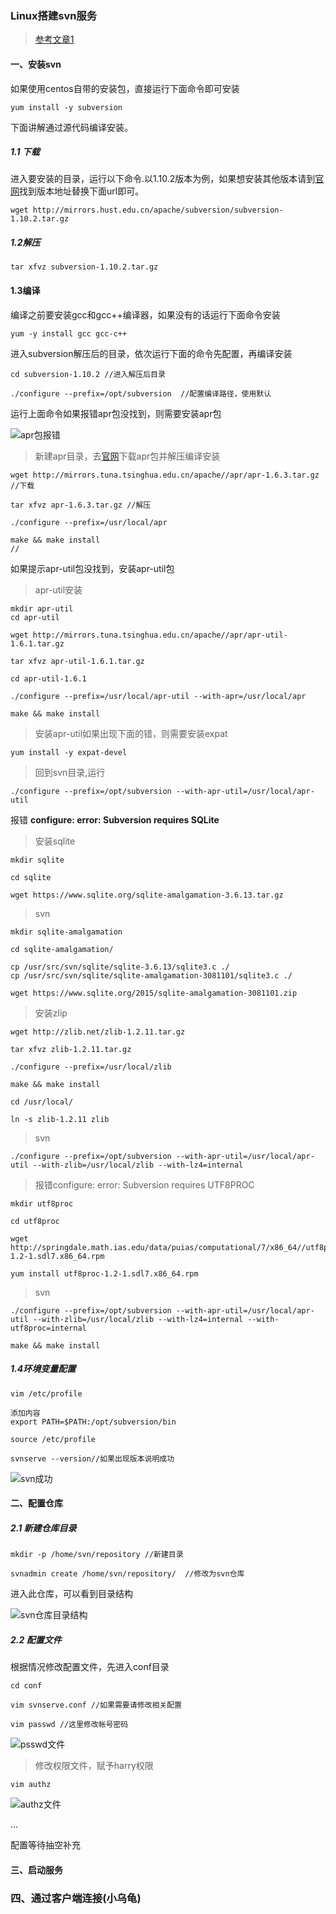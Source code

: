 ### Linux搭建svn服务

>[参考文章1](http://www.linuxfromscratch.org/blfs/view/svn/general/subversion.html)


#### 一、安装svn 

如果使用centos自带的安装包，直接运行下面命令即可安装

```
yum install -y subversion
```
 
下面讲解通过源代码编译安装。

##### 1.1 下载
进入要安装的目录，运行以下命令.以1.10.2版本为例，如果想安装其他版本请到[官网](http://subversion.apache.org/download/)找到版本地址替换下面url即可。

```
wget http://mirrors.hust.edu.cn/apache/subversion/subversion-1.10.2.tar.gz
```
 
##### 1.2解压

```
tar xfvz subversion-1.10.2.tar.gz
```

#### 1.3编译

编译之前要安装gcc和gcc++编译器，如果没有的话运行下面命令安装

```
yum -y install gcc gcc-c++
```

进入subversion解压后的目录，依次运行下面的命令先配置，再编译安装

```
cd subversion-1.10.2 //进入解压后目录

./configure --prefix=/opt/subversion  //配置编译路径，使用默认
```

运行上面命令如果报错apr包没找到，则需要安装apr包

![apr包报错](./imgs/4.png)

>新建apr目录，去[官网](http://apr.apache.org/download.cgi)下载apr包并解压编译安装

```
wget http://mirrors.tuna.tsinghua.edu.cn/apache//apr/apr-1.6.3.tar.gz //下载

tar xfvz apr-1.6.3.tar.gz //解压

./configure --prefix=/usr/local/apr

make && make install
//
```

如果提示apr-util包没找到，安装apr-util包

>apr-util安装

```
mkdir apr-util
cd apr-util

wget http://mirrors.tuna.tsinghua.edu.cn/apache//apr/apr-util-1.6.1.tar.gz

tar xfvz apr-util-1.6.1.tar.gz 

cd apr-util-1.6.1

./configure --prefix=/usr/local/apr-util --with-apr=/usr/local/apr

make && make install
```

>安装apr-util如果出现下面的错，则需要安装expat

```
yum install -y expat-devel
```

>回到svn目录,运行

```
./configure --prefix=/opt/subversion --with-apr-util=/usr/local/apr-util
```

报错 **configure: error: Subversion requires SQLite**

>安装sqlite

```
mkdir sqlite

cd sqlite

wget https://www.sqlite.org/sqlite-amalgamation-3.6.13.tar.gz
```

>svn

```
mkdir sqlite-amalgamation

cd sqlite-amalgamation/

cp /usr/src/svn/sqlite/sqlite-3.6.13/sqlite3.c ./
cp /usr/src/svn/sqlite/sqlite-amalgamation-3081101/sqlite3.c ./

```

```
wget https://www.sqlite.org/2015/sqlite-amalgamation-3081101.zip

```


>安装zlip

```
wget http://zlib.net/zlib-1.2.11.tar.gz

tar xfvz zlib-1.2.11.tar.gz

./configure --prefix=/usr/local/zlib

make && make install

cd /usr/local/

ln -s zlib-1.2.11 zlib

```

>svn

```
./configure --prefix=/opt/subversion --with-apr-util=/usr/local/apr-util --with-zlib=/usr/local/zlib --with-lz4=internal

```

>报错configure: error: Subversion requires UTF8PROC

```
mkdir utf8proc

cd utf8proc

wget http://springdale.math.ias.edu/data/puias/computational/7/x86_64//utf8proc-1.2-1.sdl7.x86_64.rpm

yum install utf8proc-1.2-1.sdl7.x86_64.rpm
```

>svn

```
./configure --prefix=/opt/subversion --with-apr-util=/usr/local/apr-util --with-zlib=/usr/local/zlib --with-lz4=internal --with-utf8proc=internal

make && make install
```

##### 1.4环境变量配置

```
vim /etc/profile

添加内容
export PATH=$PATH:/opt/subversion/bin

source /etc/profile

svnserve --version//如果出现版本说明成功
```

![svn成功](./imgs/8.png)

#### 二、配置仓库

##### 2.1 新建仓库目录

```
mkdir -p /home/svn/repository //新建目录

svnadmin create /home/svn/repository/  //修改为svn仓库
```

进入此仓库，可以看到目录结构

![svn仓库目录结构](./imgs/9.png)

##### 2.2 配置文件

根据情况修改配置文件，先进入conf目录

```
cd conf

vim svnserve.conf //如果需要请修改相关配置

vim passwd //这里修改帐号密码
```

![psswd文件](./imgs/10.png)

>修改权限文件，赋予harry权限

```
vim authz
```

![authz文件](./imgs/11.png)

...

配置等待抽空补充

#### 三、启动服务


### 四、通过客户端连接(小乌龟)
